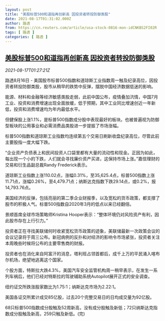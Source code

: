 ```yaml
---
layout: post
title: "美股标普500和道指再创新高 因投资者转投防御类股"
date: 2021-08-17T01:31:02.000Z
author: 路透
from: https://cn.reuters.com/article/usa-stock-0816-mon-idCNKBS2FI02R
tags: [ 路透 ]
categories: [ 路透 ]
---
```

<!--1629163862000-->
[美股标普500和道指再创新高 因投资者转投防御类股](https://cn.reuters.com/article/usa-stock-0816-mon-idCNKBS2FI02R)
------

<div>
<div><i>2021-08-17T01:27:21Z</i></div><p>路透8月16日 - 美国股市标普500指数和道琼斯工业指数周一触及纪录高位，因投资者转投防御类股，股市从稍早的跌势中反弹，摆脱中国经济数据低迷的影响。</p><p>能源、材料和金融等经济敏感类股走弱，此前中国公布，疫情叠加汛情，中国7月工业、投资和消费增速出现全面放缓，低于预期，其中工业同比增速创近一年新低，投资和消费增速均为年内最低水平。</p><p>但健保股上涨1.1%，是标普500指数成分股中表现最好的板块。也被普遍视为防御型板块的公用事业和必需消费品类股进一步提振了市场涨幅。</p><p>标普500指数和道琼斯工业指数均连续第五个交易日刷新收盘纪录高位，尽管此前主要股指一度大幅下跌。</p><p>“企业资产负债表上和民间投资人口袋里都有大量的流动性和现金。正因为如此，每出现一个小的下跌，人们就会寻找廉价资产买进，这保持市场上涨。”嘉信理财的交易和衍生品副总裁Randy Frederick表示。</p><p>道琼斯工业指数上涨110.02点，涨幅0.31%，至35,625.4点，标普500指数上涨11.71点，涨幅0.26%，至4,479.71点；纳斯达克指数下跌29.14点，或0.2%，报14,793.76点。</p><p>美国经济的反弹，包括亮丽的第二季企业财报季，以及宽松的货币政策，都支撑了股市的积极人气。标普500指数自2020年3月的低点以来已经翻倍。</p><p>景顺首席全球市场策略师Kristina Hooper表示：“整体环境仍对风险资产有利，因此股市存在上行引力。”</p><p>投资者正在寻找美联储何时收紧宽松货币政策的迹象，美联储最新一次政策会议的会议记录将于周三公布。新冠病例的反扑和对经济的影响令市场紧张，投资者关注本周晚些时候将公布的主要零售商的财报。</p><p>投资者也在消化来自阿富汗的消息，塔利班占领首都后，成千上万的平民涌入喀布尔机场，绝望地逃离这个国家。</p><p>个股方面，特斯拉大跌4.3%，美国汽车安全监管机构周一稍早表示，在发生一系列车祸后，他们已经对特斯拉的驾驶辅助系统Autopilot展开正式的安全调查。</p><p>纽约证交所跌涨股家数比为1.75:1；纳斯达克市场为2.22:1。</p><p>美国各证交所累计成交85亿股，过去20个完整交易日的日均成交量为92亿股。</p><p>68只标普500指数成分股触及52周新高，没有成分股触及新低；72只纳斯达克指数成分股触及新高，259只触及新低。(完)</p>
</div>
